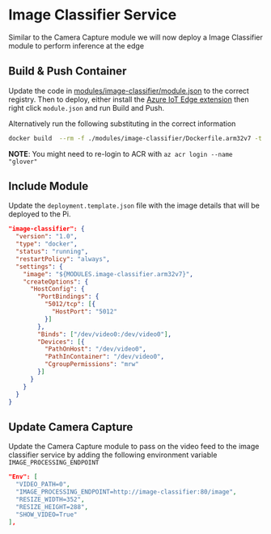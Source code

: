 # Image Classifier Service

Similar to the Camera Capture module we will now deploy a Image Classifier module to perform inference at the edge

## Build & Push Container

Update the code in [modules/image-classifier/module.json](../../modules/image-classifier/module.json) to the correct registry. Then to deploy, either install the [Azure IoT Edge extension](https://github.com/microsoft/vscode-azure-iot-edge) then right click `module.json` and run Build and Push.

Alternatively run the following substituting in the correct information

```bash
docker build  --rm -f ./modules/image-classifier/Dockerfile.arm32v7 -t glover.azurecr.io/image-classifier:0.0.1-arm32v7 ./modules/image-classifier && docker push glover.azurecr.io/image-classifier:0.0.1-arm32v7
```

**NOTE**: You might need to re-login to ACR with `az acr login --name "glover"`

## Include Module

Update the `deployment.template.json` file with the image details that will be deployed to the Pi.

```json
"image-classifier": {
  "version": "1.0",
  "type": "docker",
  "status": "running",
  "restartPolicy": "always",
  "settings": {
    "image": "${MODULES.image-classifier.arm32v7}",
    "createOptions": {
      "HostConfig": {
        "PortBindings": {
          "5012/tcp": [{
            "HostPort": "5012"
          }]
        },
        "Binds": ["/dev/video0:/dev/video0"],
        "Devices": [{
          "PathOnHost": "/dev/video0",
          "PathInContainer": "/dev/video0",
          "CgroupPermissions": "mrw"
        }]
      }
    }
  }
}
```

## Update Camera Capture

Update the Camera Capture module to pass on the video feed to the image classifier service by adding the following environment variable `IMAGE_PROCESSING_ENDPOINT`

```json
"Env": [
  "VIDEO_PATH=0",
  "IMAGE_PROCESSING_ENDPOINT=http://image-classifier:80/image",
  "RESIZE_WIDTH=352",
  "RESIZE_HEIGHT=288",
  "SHOW_VIDEO=True"
],
```
